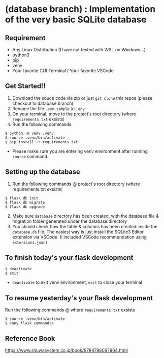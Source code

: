 # (database branch) : Implementation of the very basic SQLite database

## Requirement
- Any Linux Distribution (I have not tested with WSL on Windows...)
- python3
- pip
- venv
- Your favorite CUI Terminal / Your favorite VSCode

## Get Started!!
1. Download the souce code via zip or just `git clone` this repos (please checkout to database branch)
2. Rename the file `.env.sample` to `.env`
3. On your terminal, move to the project's root directory (where `requirements.txt` exsists)
4. Run the following commands
```
$ python -m venv .venv
$ source .venv/bin/activate
$ pip install -r requirements.txt
```
- Please make sure you are entering venv environment after running `source` command.

## Setting up the database
1. Run the following commands @ project's root directory (where requirements.txt exsists)
```
$ flask db init
$ flask db migrate
$ flask db upgrade 
```
2. Make sure `database` directory has been created, with the database file & migration folder generated under the database directory
3. You should check how the table & columns has been created inside the `database.db` file. The easiest way is just install the SQLite3 Editor extension via VSCode. (I included VSCode recommendation using `extensions.json`)

## To finish today's your flask development
```
$ deactivate
$ exit
```
- `deactivate` to exit venv environment, `exit` to close your terminal

## To resume yesterday's your flask development
Run the following commands @ where `requirements.txt` exsists
```
$ source .venv/bin/activate
$ <any flask commands>
```

## Reference Book
https://www.shuwasystem.co.jp/book/9784798067964.html

